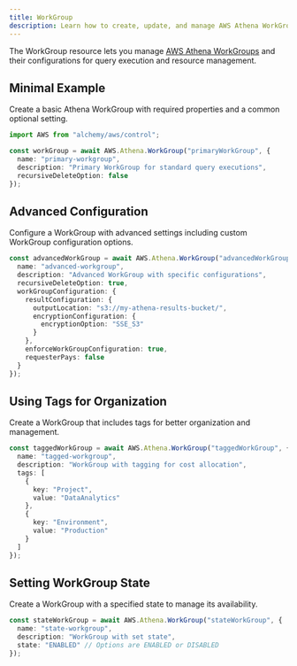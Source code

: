 ```yaml
---
title: WorkGroup
description: Learn how to create, update, and manage AWS Athena WorkGroups using Alchemy Cloud Control.
---
```


The WorkGroup resource lets you manage [AWS Athena WorkGroups](https://docs.aws.amazon.com/athena/latest/userguide/) and their configurations for query execution and resource management.

## Minimal Example

Create a basic Athena WorkGroup with required properties and a common optional setting.

```ts
import AWS from "alchemy/aws/control";

const workGroup = await AWS.Athena.WorkGroup("primaryWorkGroup", {
  name: "primary-workgroup",
  description: "Primary WorkGroup for standard query executions",
  recursiveDeleteOption: false
});
```

## Advanced Configuration

Configure a WorkGroup with advanced settings including custom WorkGroup configuration options.

```ts
const advancedWorkGroup = await AWS.Athena.WorkGroup("advancedWorkGroup", {
  name: "advanced-workgroup",
  description: "Advanced WorkGroup with specific configurations",
  recursiveDeleteOption: true,
  workGroupConfiguration: {
    resultConfiguration: {
      outputLocation: "s3://my-athena-results-bucket/",
      encryptionConfiguration: {
        encryptionOption: "SSE_S3"
      }
    },
    enforceWorkGroupConfiguration: true,
    requesterPays: false
  }
});
```

## Using Tags for Organization

Create a WorkGroup that includes tags for better organization and management.

```ts
const taggedWorkGroup = await AWS.Athena.WorkGroup("taggedWorkGroup", {
  name: "tagged-workgroup",
  description: "WorkGroup with tagging for cost allocation",
  tags: [
    {
      key: "Project",
      value: "DataAnalytics"
    },
    {
      key: "Environment",
      value: "Production"
    }
  ]
});
```

## Setting WorkGroup State

Create a WorkGroup with a specified state to manage its availability.

```ts
const stateWorkGroup = await AWS.Athena.WorkGroup("stateWorkGroup", {
  name: "state-workgroup",
  description: "WorkGroup with set state",
  state: "ENABLED" // Options are ENABLED or DISABLED
});
```